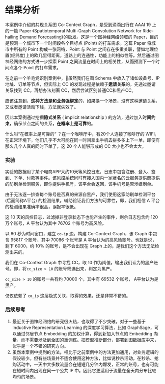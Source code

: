 # 结果分析

本案例中介绍的共现关系图 Co-Context Graph，是受到滴滴出行在 AAAI 19 上的一篇 Paper 《Spatiotemporal Multi-Graph Convolution Network for Ride-hailing Demand Forecasting》的启发。这是一个图神经网络领域的 Paper，目的是预测一个城市下一个时间段各个目标点 \(Point\) 的打车需求。这篇 Paper 将城市中所有的 Point 构成一张网络，Point 与 Point 之间存在多重关联，譬如地理位置\(经纬度\)上的欧几里得距离，道路上的连通性，功能上的相似性等。然后通过图神经网络的方式进一步探索 Point 之间流量在时间上的相关性，从而预测下一个时间点各个 Point 的打车需求。

在之前一个羊毛党识别案例中，虽然我们在图 Schema 中放入了诸如设备号、IP地址、订单等节点，但实际上 CC 的发现过程是依赖于**邀请关系**的，先通过邀请关系找到 CC，再想办法刻画 CC，然后尝试区别普通CC和黑产CC。

应该注意到，**这种方法是和业务强绑定**的，如果换一个场景，没有这种邀请关系，又或者邀请活动下线，方法就失效了。

因此本案例通过挖掘**隐式关系** \( implicit relationship \) 的方法，通过加入**时间约束**，确保节点之间的关系，**在概率上是可靠**的。

什么叫“在概率上是可靠的“ ？在一个咖啡厅中，有20个人连接了咖啡厅的 WIFI，在正常环境下，他们几乎不大可能在同一时间拿出手机去拼多多上下一单，即便有那么几个人真的同时下单了，这 20 个人能够形成的 CC 大小也不会太大。

### 实验

实验的数据用了某个电商APP大约10天等风控日志，日志中包含注册、登入、签到、下单、付款等事件。该风控系统同时有接入国内一家著名的云服务提供商提供的防刷单检测服务，即你提供手机号，该平台会返回，该手机号是否涉嫌刷单。

由于无法逐一排查每个账号是否真的来源自黑产，我们使用这家防刷单检测平台 \(后面简称A平台\) 的检测结果，辅助验证我们方法的可靠性，即，我们相信 A 平台的检测结果准确率很高，误报率很低。

这 10 天的风控日志，过滤掉非登录状态下也能产生的事件，剩余日志包含约 120 万个账号，A 平台认为其中 76702 个账号为高风险。

以 60 秒为时间窗口，建立 `co-ip` 边，构建 Co-Context Graph，该 Graph 中包含 95817 个账号，其中 70086 个账号是 A 平台认为的高风险账号。也就是说，剩下 6000，约 10% 的账号，是不会出现在 Graph  上的，是我们这个方法无法检测出来的。

我们在 Co-Context Graph 中寻找 CC，取 10 作为阈值，输出我们认为的黑产账号。即，将`cc_size > 10` 的账号筛选出来，判定为黑产。

`cc_size > 10` 的账号一共有约 70000 个，其中有 69532 个账号， A平台认为是黑产。

仅仅依赖了 `co_ip` 这层隐式关联，取得的效果，还是非常不错的。

### 后续思考

1. 最近关于图神经网络的研究很火热，也取得了不少突破。对于一些基于 Inductive Representation Learning 的深度学习算法，比如 GraphSage，可以通过邻居节点 Embedding  的加权计算，得到新加入节点的 Embedding 向量，而不需要涉及到全图的重训练。把模型推断部分，部署到图数据库中来，似乎是一个不错的研究方向。
2. 虽然本案例中提到的方法，相比于之前案例中的方法更加通用，对业务逻辑的假设较少。但有些场景并不适合使用这种方法，比如说秒杀活动。在秒杀、抢购活动中，一天中大多数流量会在短短几分钟内爆发，正常的账号，也有可能在短时间内出现在同一个公共 IP 中。因此它更适用于流量在全天内分布比较均匀的场景。




